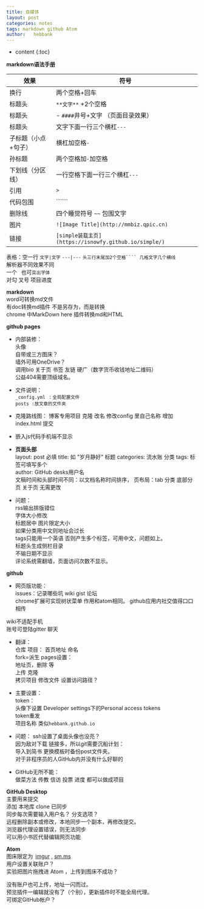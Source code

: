 ```yaml
---
title: 自媒体
layout: post
categories: notes
tags: markdown github Atom
author:   hebbank
---
```


* content
{:toc}


**markdown语法手册**  

效果|符号  
---|---   
换行|两个空格+回车   
标题头|``**文字**``   +2个空格
标题头| - ``####``井号+文字  （页面目录效果）
标题头|文字下面一行三个横杠``---``  
子标题（小点+句子）|横杠加空格`` - ``    
孙标题|两个空格加``-``加空格  
下划线（分区线）|一行空格下面一行三个横杠``---``   
引用 |``>``  
代码包围| ``````    
删除线|四个睡觉符号  ``~~``  包围文字  
图片|``![Image Title](http://mmbiz.qpic.cn)  ``   
链接|``[simple装载主页](https://isnowfy.github.io/simple/) ``   




表格：空一行  ``文字|文字`` ``---|---`` ``头三行末尾加2个空格```` 几格文字几个横线``    
解析器不同效果不同  
一个` ` 也可`突出字体`   
对勾 叉号  项目进度  

**markdown**  
word可转换md文件  
有doc转换md插件 不是另存为，而是转换   
chrome 中MarkDown here 插件转换md和HTML  

**github pages**   
- 内部装修：  
头像   
自带或三方图床？    
墙外可用OneDrive？   
调用bio 关于页 书签 友链 硬广（数字货币收钱地址二维码）  
公益404需要顶级域名。    

- 文件说明：   
``_config.yml ：全局配置文件``   
``posts :放文章的文件夹``    
- 克隆路线图：
博客专用项目 克隆 改名 修改config 里自己名称 增加index.html 提交   
- 嵌入js代码手机端不显示  
- **页面头部**   
layout: post 必填
title: 如 "岁月静好"  标题
categories: 流水账  分类
tags: 标签可填写多个  
author:  GitHub desks用户名   
文稿时间和头部时间不同：以文档名称时间排序，
页布局：tab 分类 底部分页 关于页 无需更改   

- 问题：  
rss输出排版错位  
字体大小修改  
标题居中  图片限定大小  
如果分类用中文则地址会过长  
tags只能用一个英语  否则产生多个标签，可用中文，问题如上。    
标题头生成侧栏目录   
不输日期不显示  
评论系统需翻墙，页面访问次数不显示。  

**github**   

- 网页版功能：  
issues：记录哪些坑  wiki gist 论坛  
chrome扩展可实现树状菜单 作用和atom相同。
github应用内社交值得口口相传    

wiki不适配手机    
账号可登陆gitter 聊天  
- 翻译：  
仓库  项目： 首页地址 命名    
fork=派生
pages设置：  
地址页，删除 等  
上传  克隆  
拷贝项目 修改文件 设置访问路径？  


- 主要设置：  
token：  
头像下设置  Developer settings下的Personal access tokens   
token重发   
项目名称 类似`hebbank.github.io`  

- 问题：
   ssh设置了桌面头像也没亮？  
   因为敌对下载 链接多，所以git需要沉船计划：  
   导入到简书
  更换模板时备份post文件夹。  
对于非程序员的人GitHub内并没有什么好聊的

- GitHub无所不能：   
做菜方法 传教 信访 投票 进度 都可以做成项目  

**GitHub Desktop**    
主要用来提交   
添加 本地库 clone 已同步   
同步每次需要输入用户名？
分支选项？   
远程删除副本或修改，本地同步一个副本，再修改提交。  
浏览器代理设置错误，则无法同步  
可以用小书匠代替编辑网页功能  

**Atom**   
图床限定为 
[imgur](https://imgur.com) , [sm.ms](https://sm.ms)  
用户设置关联账户？   
实验把图片拖拽进 Atom ，上传到图床不成功？

没有账户也可上传，地址一闪而过。    
预览插件一编辑就没有了（个别），更新插件时不能全局代理。     
可绑定GitHub帐户？  
